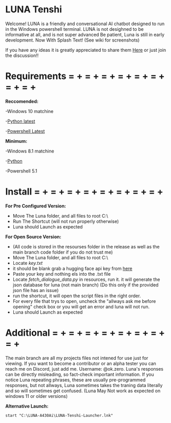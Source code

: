 # LUNA Tenshi

Welcome! LUNA is a friendly and conversational AI chatbot designed to run in the Windows powershell terminal. LUNA is not desighned to be informative at all, and is not super advanced Be patient, Luna is still in early development. Now With Splash Text! (See wiki for screenshots)

If you have any ideas it is greatly appreciated to share them [Here](https://github.com/zerodotdev/LUNA-A430Ai--Tenshi/discussions/categories/ideas) or just join the discussion!!

# Requirements = + = + = + = + = + = + = + = + 

**Reccomended:**

-Windows 10 matchine 

-[Python latest](https://www.python.org/downloads/release/python-3125/)

-[Powershell Latest](https://github.com/PowerShell/PowerShell/releases/tag/v7.4.40)

**Minimum:**

-Windows 8.1 matchine 

-[Python](https://www.python.org/downloads/)

-Powershell 5.1

# Install = + = + = + = + = + = + = + = + 

**For Pre Configured Version:**
- Move The Luna folder, and all files to root C:\
- Run The Shortcut (will not run properly otherwise)
- Luna should Launch as expected

**For Open Source Version:**
- (All code is stored in the resourses folder in the release as well as the main branch code folder if you do not trust me)
- Move The Luna folder, and all files to root C:\
- Locate *key.txt*
- it should be blank grab a hugging face api key from [here](https://huggingface.co/settings/tokens)
- Paste your key and nothing els into the .txt file
- Locate *fetch_dialogue_data.py* in resources, run it. it will generate the json database for luna (not main branch)
  (Do this only if the provided json file has an issue)
- run the shortcut, it will open the script files in the right order.
- For every file that trys to open, uncheck the "allways ask me before opening" check box or you will get an error and luna will not run.
- Luna should Launch as expected

# Additional = + = + = + = + = + = + = + = + 
The main branch are all my projects files not intened for use just for viewing. If you want to become a contributor or an alpha tester you can reach me on Discord, just add me. Username: @ok.zero. Luna's responses can be directly misleading, so fact-check important information. If you notice Luna repeating phrases, these are usually pre-programmed responses, but not allways, Luna sometimes takes the traning data literally and so will sometimes get confused. (Luna May Not work as expected on windows 11 or older versions)

**Alternative Launch:**

```start "C:\LUNA-A430Ai\LUNA-Tenshi-Launcher.lnk" ```
